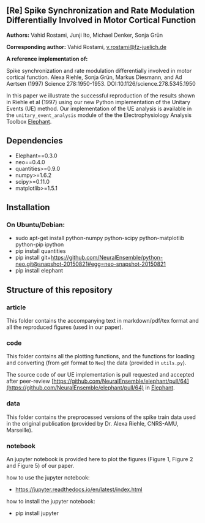 
##  [Re] Spike Synchronization and Rate Modulation Differentially Involved in Motor Cortical Function

**Authors:** Vahid Rostami, Junji Ito, Michael Denker, Sonja Gr&uuml;n

**Corresponding author:** Vahid Rostami, v.rostami@fz-juelich.de

**A reference implementation of:**

Spike synchronization and rate modulation differentially involved in motor cortical function. Alexa Riehle, Sonja Gr&uuml;n, Markus Diesmann, and Ad Aertsen (1997) Science 278:1950-1953. DOI:10.1126/science.278.5345.1950


In this paper we illustrate the successful reproduction of the results shown in Riehle et al (1997) using our new Python implementation of the Unitary Events (UE) method. Our implementation of the UE analysis is available in the `unitary_event_analysis` module of the the Electrophysiology Analysis Toolbox [Elephant](https://github.com/NeuralEnsemble/elephant).

## Dependencies

- Elephant==0.3.0
- neo==0.4.0
- quantities>=0.9.0
- numpy>=1.6.2
- scipy>=0.11.0
- matplotlib>=1.5.1

## Installation
### On Ubuntu/Debian:
- sudo apt-get install python-numpy python-scipy python-matplotlib python-pip ipython
- pip install quantities
- pip install git+https://github.com/NeuralEnsemble/python-neo.git@snapshot-20150821#egg=neo-snapshot-20150821
- pip install elephant



## Structure of this repository

### article
This folder contains the accompanying text in markdown/pdf/tex format and all the reproduced figures (used in our paper).

### code
This folder contains all the plotting functions, and the functions for loading and converting (from `gdf` format to `Neo`) the data (provided in `utils.py`). 

The source code of our UE implementation is pull requested and accepted after peer-review [https://github.com/NeuralEnsemble/elephant/pull/64](https://github.com/NeuralEnsemble/elephant/pull/64) in [Elephant](https://github.com/NeuralEnsemble/elephant).

### data
This folder contains the preprocessed versions of the spike train data used in the original publication (provided by Dr. Alexa Riehle, CNRS-AMU, Marseille).

### notebook
An jupyter notebook is provided here to plot the figures (Figure 1, Figure 2 and Figure 5) of our paper.

how to use the jupyter notebook:
- https://jupyter.readthedocs.io/en/latest/index.html

how to install the jupyter notebook:
- pip install jupyter


